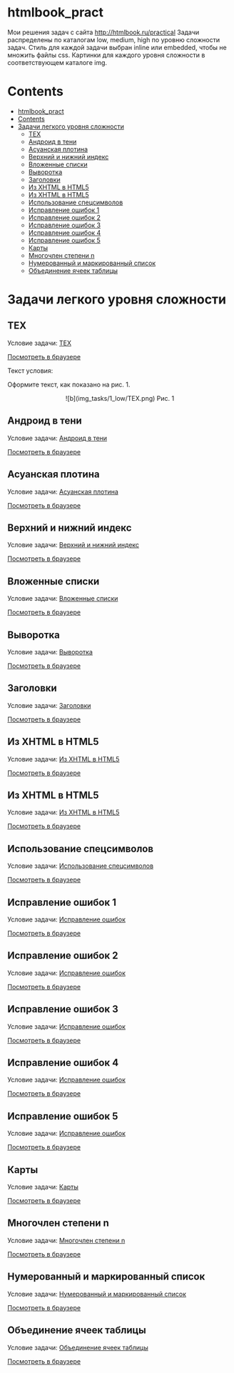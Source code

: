 # htmlbook_pract
Мои решения задач с сайта http://htmlbook.ru/practical
Задачи распределены по каталогам low, medium, high по уровню сложности задач.
Стиль для каждой задачи выбран inline или embedded, чтобы не множить файлы css.
Картинки для каждого уровня сложности в соответствующем каталоге img.

<!-- # Содержание -->
# Contents
- [htmlbook_pract](#htmlbook_pract)
- [Contents](#contents)
- [Задачи легкого уровня сложности](#задачи-легкого-уровня-сложности)
  - [TEX](#tex)
  - [Андроид в тени](#андроид-в-тени)
  - [Асуанская плотина](#асуанская-плотина)
  - [Верхний и нижний индекс](#верхний-и-нижний-индекс)
  - [Вложенные списки](#вложенные-списки)
  - [Выворотка](#выворотка)
  - [Заголовки](#заголовки)
  - [Из XHTML в HTML5](#из-xhtml-в-html5)
  - [Из XHTML в HTML5](#из-xhtml-в-html5-1)
  - [Использование спецсимволов](#использование-спецсимволов)
  - [Исправление ошибок 1](#исправление-ошибок-1)
  - [Исправление ошибок 2](#исправление-ошибок-2)
  - [Исправление ошибок 3](#исправление-ошибок-3)
  - [Исправление ошибок 4](#исправление-ошибок-4)
  - [Исправление ошибок 5](#исправление-ошибок-5)
  - [Карты](#карты)
  - [Многочлен степени n](#многочлен-степени-n)
  - [Нумерованный и маркированный список](#нумерованный-и-маркированный-список)
  - [Объединение ячеек таблицы](#объединение-ячеек-таблицы)
# Задачи легкого уровня сложности 
## TEX
Условие задачи: [TEX](http://htmlbook.ru/practical/tex)

[Посмотреть в браузере](https://raw.githack.com/lightforce2017/htmlbook_pract/master/1_low/TEX.html)

Текст условия:

Оформите текст, как показано на рис. 1.
<p align="center">
![b](img_tasks/1_low/TEX.png)
Рис. 1
</p>

## Андроид в тени
Условие задачи: [Андроид в тени](http://htmlbook.ru/practical/android-v-teni)

[Посмотреть в браузере](https://raw.githack.com/lightforce2017/htmlbook_pract/master/1_low/TEX.html)

## Асуанская плотина
Условие задачи: [Асуанская плотина](http://htmlbook.ru/practical/asuanskaya-plotina)

[Посмотреть в браузере](https://raw.githack.com/lightforce2017/htmlbook_pract/master/1_low/TEX.html)

## Верхний и нижний индекс
Условие задачи: [Верхний и нижний индекс](http://htmlbook.ru/practical/verkhniy-i-nizhniy-indeks)

[Посмотреть в браузере](https://raw.githack.com/lightforce2017/htmlbook_pract/master/1_low/TEX.html)

## Вложенные списки
Условие задачи: [Вложенные списки](http://htmlbook.ru/practical/vlozhennye-spiski)

[Посмотреть в браузере](https://raw.githack.com/lightforce2017/htmlbook_pract/master/1_low/TEX.html)

## Выворотка
Условие задачи: [Выворотка](http://htmlbook.ru/practical/vyvorotka)

[Посмотреть в браузере](https://raw.githack.com/lightforce2017/htmlbook_pract/master/1_low/TEX.html)

## Заголовки
Условие задачи: [Заголовки](http://htmlbook.ru/practical/zagolovki)

[Посмотреть в браузере](https://raw.githack.com/lightforce2017/htmlbook_pract/master/1_low/TEX.html)

## Из XHTML в HTML5
Условие задачи: [Из XHTML в HTML5](http://htmlbook.ru/practical/iz-xhtml-v-html5)

[Посмотреть в браузере](https://raw.githack.com/lightforce2017/htmlbook_pract/master/1_low/TEX.html)

## Из XHTML в HTML5
Условие задачи: [Из XHTML в HTML5](http://htmlbook.ru/practical/iz-xhtml-v-html5-0)

[Посмотреть в браузере](https://raw.githack.com/lightforce2017/htmlbook_pract/master/1_low/TEX.html)

## Использование спецсимволов
Условие задачи: [Использование спецсимволов](http://htmlbook.ru/practical/ispolzovanie-spetssimvolov)

[Посмотреть в браузере](https://raw.githack.com/lightforce2017/htmlbook_pract/master/1_low/TEX.html)

## Исправление ошибок 1
Условие задачи: [Исправление ошибок](http://htmlbook.ru/practical/ispravlenie-oshibok-1)

[Посмотреть в браузере](https://raw.githack.com/lightforce2017/htmlbook_pract/master/1_low/TEX.html)

## Исправление ошибок 2
Условие задачи: [Исправление ошибок](http://htmlbook.ru/practical/ispravlenie-oshibok)

[Посмотреть в браузере](https://raw.githack.com/lightforce2017/htmlbook_pract/master/1_low/TEX.html)

## Исправление ошибок 3
Условие задачи: [Исправление ошибок](http://htmlbook.ru/practical/ispravlenie-oshibok-3)

[Посмотреть в браузере](https://raw.githack.com/lightforce2017/htmlbook_pract/master/1_low/TEX.html)

## Исправление ошибок 4
Условие задачи: [Исправление ошибок](http://htmlbook.ru/practical/ispravlenie-oshibok-0)

[Посмотреть в браузере](https://raw.githack.com/lightforce2017/htmlbook_pract/master/1_low/TEX.html)

## Исправление ошибок 5
Условие задачи: [Исправление ошибок](http://htmlbook.ru/practical/ispravlenie-oshibok-2)

[Посмотреть в браузере](https://raw.githack.com/lightforce2017/htmlbook_pract/master/1_low/TEX.html)

## Карты
Условие задачи: [Карты](http://htmlbook.ru/practical/karty)

[Посмотреть в браузере](https://raw.githack.com/lightforce2017/htmlbook_pract/master/1_low/TEX.html)

## Многочлен степени n
Условие задачи: [Многочлен степени n](http://htmlbook.ru/practical/mnogochlen-stepeni-n)

[Посмотреть в браузере](https://raw.githack.com/lightforce2017/htmlbook_pract/master/1_low/TEX.html)

## Нумерованный и маркированный список
Условие задачи: [Нумерованный и маркированный список](http://htmlbook.ru/practical/numerovannyy-i-markirovannyy-spisok)

[Посмотреть в браузере](https://raw.githack.com/lightforce2017/htmlbook_pract/master/1_low/TEX.html)

## Объединение ячеек таблицы
Условие задачи: [Объединение ячеек таблицы](http://htmlbook.ru/practical/obedinenie-yacheek-tablitsy)

[Посмотреть в браузере](https://raw.githack.com/lightforce2017/htmlbook_pract/master/1_low/TEX.html)


#